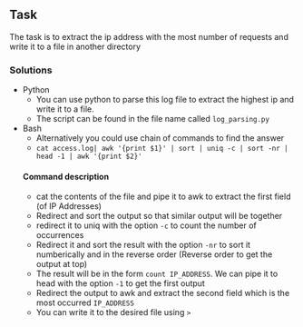 ## Task 
The task is to extract the ip address with the most number of requests and write it to a file in another directory

### Solutions
- Python
    - You can use python to parse this log file to extract the highest ip and write it to a file.
    - The script can be found in the file name called `log_parsing.py` 
- Bash
    - Alternatively you could use chain of commands to find the answer
    - `cat access.log| awk '{print $1}' | sort | uniq -c | sort -nr | head -1 | awk '{print $2}'
` 
    #### Command description
    -  cat the contents of the file and pipe it to awk to extract the first field (of IP Addresses) 
    - Redirect and sort the output so that similar output will be together
    - redirect it to uniq with the option `-c` to count the number of occurrences
    - Redirect it and sort the result with the option `-nr` to sort it numberically and in the reverse order (Reverse order to get the output at top)
    - The result will be in the form `count IP_ADDRESS`. We can pipe it to head with the option `-1` to get the first output 
    - Redirect the output to awk and extract the second field which is the most occurred `IP_ADDRESS`
    - You can write it to the desired file using `>` 
